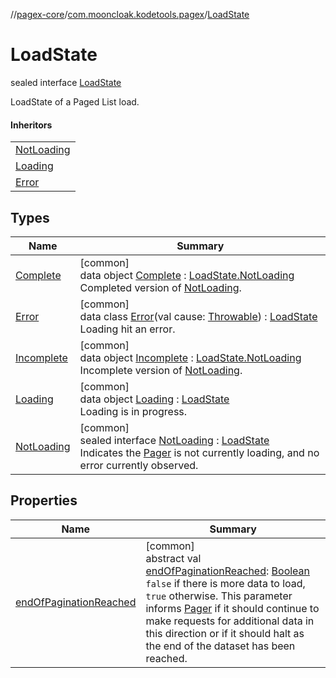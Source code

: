 //[pagex-core](../../../index.md)/[com.mooncloak.kodetools.pagex](../index.md)/[LoadState](index.md)

# LoadState

sealed interface [LoadState](index.md)

LoadState of a Paged List load.

#### Inheritors

| |
|---|
| [NotLoading](-not-loading/index.md) |
| [Loading](-loading/index.md) |
| [Error](-error/index.md) |

## Types

| Name | Summary |
|---|---|
| [Complete](-complete/index.md) | [common]<br>data object [Complete](-complete/index.md) : [LoadState.NotLoading](-not-loading/index.md)<br>Completed version of [NotLoading](-not-loading/index.md). |
| [Error](-error/index.md) | [common]<br>data class [Error](-error/index.md)(val cause: [Throwable](https://kotlinlang.org/api/latest/jvm/stdlib/kotlin/-throwable/index.html)) : [LoadState](index.md)<br>Loading hit an error. |
| [Incomplete](-incomplete/index.md) | [common]<br>data object [Incomplete](-incomplete/index.md) : [LoadState.NotLoading](-not-loading/index.md)<br>Incomplete version of [NotLoading](-not-loading/index.md). |
| [Loading](-loading/index.md) | [common]<br>data object [Loading](-loading/index.md) : [LoadState](index.md)<br>Loading is in progress. |
| [NotLoading](-not-loading/index.md) | [common]<br>sealed interface [NotLoading](-not-loading/index.md) : [LoadState](index.md)<br>Indicates the [Pager](../-pager/index.md) is not currently loading, and no error currently observed. |

## Properties

| Name | Summary |
|---|---|
| [endOfPaginationReached](end-of-pagination-reached.md) | [common]<br>abstract val [endOfPaginationReached](end-of-pagination-reached.md): [Boolean](https://kotlinlang.org/api/latest/jvm/stdlib/kotlin/-boolean/index.html)<br>`false` if there is more data to load, `true` otherwise. This parameter informs [Pager](../-pager/index.md) if it should continue to make requests for additional data in this direction or if it should halt as the end of the dataset has been reached. |
